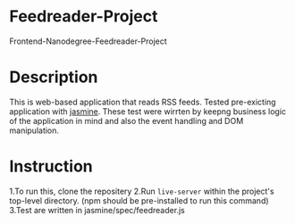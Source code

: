 # Feedreader-Project
Frontend-Nanodegree-Feedreader-Project

# Description 
This is web-based application that reads RSS feeds. Tested pre-exicting application with [jasmine](https://jasmine.github.io/).
These test were wirrten by keepng business logic of the application in mind and also the event handling and DOM manipulation.

# Instruction 
1.To run this, clone the repositery
2.Run `live-server` within the project's top-level directory. (npm should be pre-installed to run this command)
3.Test are written in jasmine/spec/feedreader.js 

